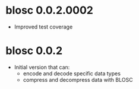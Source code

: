# blosc 0.0.2.0002

* Improved test coverage

# blosc 0.0.2

* Initial version that can:
  * encode and decode specific data types
  * compress and decompress data with BLOSC
